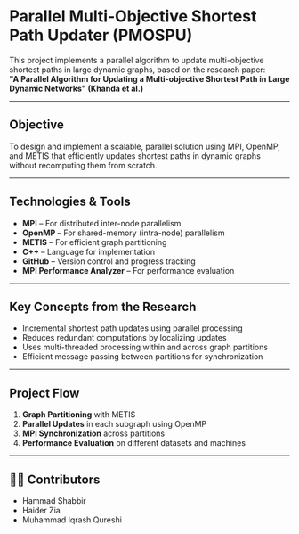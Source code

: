 #  Parallel Multi-Objective Shortest Path Updater (PMOSPU)

This project implements a parallel algorithm to update multi-objective shortest paths in large dynamic graphs, based on the research paper:  
**"A Parallel Algorithm for Updating a Multi-objective Shortest Path in Large Dynamic Networks" (Khanda et al.)**

---

##  Objective

To design and implement a scalable, parallel solution using MPI, OpenMP, and METIS that efficiently updates shortest paths in dynamic graphs without recomputing them from scratch.

---

## Technologies & Tools

- **MPI** – For distributed inter-node parallelism  
- **OpenMP** – For shared-memory (intra-node) parallelism  
- **METIS** – For efficient graph partitioning  
- **C++** – Language for implementation  
- **GitHub** – Version control and progress tracking  
- **MPI Performance Analyzer** – For performance evaluation

---

## Key Concepts from the Research

- Incremental shortest path updates using parallel processing  
- Reduces redundant computations by localizing updates  
- Uses multi-threaded processing within and across graph partitions  
- Efficient message passing between partitions for synchronization

---

## Project Flow

1. **Graph Partitioning** with METIS  
2. **Parallel Updates** in each subgraph using OpenMP  
3. **MPI Synchronization** across partitions  
4. **Performance Evaluation** on different datasets and machines

---

## 👨‍💻 Contributors

- Hammad Shabbir  
- Haider Zia 
- Muhammad Iqrash Qureshi
